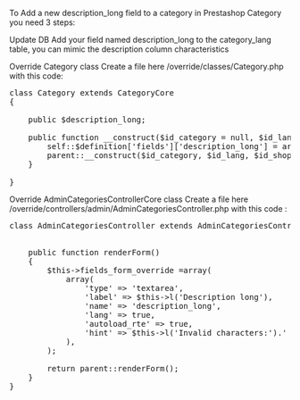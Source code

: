 To Add a new description_long field to a category in Prestashop Category you need 3 steps:

Update DB
Add your field named description_long to the category_lang table, you can mimic the description column characteristics

Override Category class
Create a file here /override/classes/Category.php with this code:

<pre>
class Category extends CategoryCore
{

    public $description_long;

    public function __construct($id_category = null, $id_lang = null, $id_shop = null){
        self::$definition['fields']['description_long'] = array('type' => self::TYPE_HTML, 'lang' => true);
        parent::__construct($id_category, $id_lang, $id_shop);
    }

}
</pre>

Override AdminCategoriesControllerCore class
Create a file here /override/controllers/admin/AdminCategoriesController.php with this code :

<pre>
class AdminCategoriesController extends AdminCategoriesControllerCore{


    public function renderForm()
    {
        $this->fields_form_override =array(
            array(
                'type' => 'textarea',
                'label' => $this->l('Description long'),
                'name' => 'description_long',
                'lang' => true,
                'autoload_rte' => true,
                'hint' => $this->l('Invalid characters:').' <>;=#{}',
            ),
        );

        return parent::renderForm();
    }
}
</pre>
